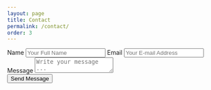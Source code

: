 ```yaml
---
layout: page
title: Contact
permalink: /contact/
order: 3
---
```


<form class='pt3 black-80' action="https://getsimpleform.com/messages?form_api_token=f03e70e81be4a6ba5d7c6b6483ab89a9" method="post">
  <input type='hidden' name='redirect_to' value='http://behicakgun.com/thank-you' />
    <label>Name</label>
    <input type='text' class='ba f6 b--black-20 pa2 mb2 db w-50' name='name' placeholder='Your Full Name' />
    <label>Email</label>
    <input type='email' class='ba f6 b--black-20 pa2 mb2 db w-50' name='email' placeholder='Your E-mail Address' />
    <label>Message</label>
    <textarea class='db f6 border-box hover-black w-100 measure ba b--black-20 pa2 br2 mb2' name='message' placeholder='Write your message ...'></textarea>
  <div>
    <input class='bn bg-gray pa2 br2 white hover-bg-green pointer' type='submit' value='Send Message' />
  </div>
</form>
